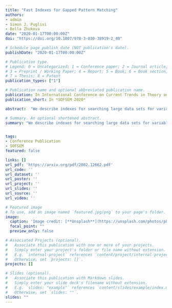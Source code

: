 ```yaml
---
title: "Fast Indexes for Gapped Pattern Matching"
authors:
- admin
- Simon J. Puglisi
- Bella Zhukova
date: "2020-01-17T00:00:00Z"
doi: "https://doi.org/10.1007/978-3-030-38919-2_40"

# Schedule page publish date (NOT publication's date).
publishDate: "2020-01-17T00:00:00Z"

# Publication type.
# Legend: 0 = Uncategorized; 1 = Conference paper; 2 = Journal article;
# 3 = Preprint / Working Paper; 4 = Report; 5 = Book; 6 = Book section;
# 7 = Thesis; 8 = Patent
publication_types: ["1"]

# Publication name and optional abbreviated publication name.
publication: In International Conference on Current Trends in Theory and Practice of Informatics, *SOFSEM 2020*
publication_short: In *SOFSEM 2020*

abstract:  "We describe indexes for searching large data sets for variable-length-gapped (VLG) patterns. VLG patterns are composed of two or more subpatterns, between each adjacent pair of which is a gap-constraint specifying upper and lower bounds on the distance allowed between subpatterns. VLG patterns have numerous applications in computational biology (motif search), information retrieval (e.g., for language models, snippet generation, machine translation) and capture a useful subclass of the regular expressions commonly used in practice for searching source code. Our best approach provides search speeds several times faster than prior art across a broad range of patterns and texts."

# Summary. An optional shortened abstract.
summary: "We describe indexes for searching large data sets for variable-length-gapped (VLG) patterns. Our best approach provides search speeds several times faster than prior art across a broad range of patterns and texts."


tags:
- Conference Publication
- SOFSEM
featured: false

links: []
url_pdf: 'https://arxiv.org/pdf/2002.12662.pdf'
url_code: ''
url_dataset: ''
url_poster: ''
url_project: ''
url_slides: ''
url_source: ''
url_video: ''

# Featured image
# To use, add an image named `featured.jpg/png` to your page's folder.
image:
  caption: 'Image credit: [**Unsplash**](https://unsplash.com/photos/pLCdAaMFLTE)'
  focal_point: ""
  preview_only: false

# Associated Projects (optional).
#   Associate this publication with one or more of your projects.
#   Simply enter your project's folder or file name without extension.
#   E.g. `internal-project` references `content/project/internal-project/index.md`.
#   Otherwise, set `projects: []`.
projects: []

# Slides (optional).
#   Associate this publication with Markdown slides.
#   Simply enter your slide deck's filename without extension.
#   E.g. `slides: "example"` references `content/slides/example/index.md`.
#   Otherwise, set `slides: ""`.
slides: ""
---
```

